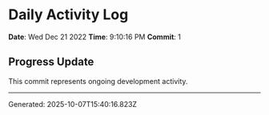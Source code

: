 # Daily Activity Log

**Date**: Wed Dec 21 2022
**Time**: 9:10:16 PM
**Commit**: 1

## Progress Update

This commit represents ongoing development activity.

---
Generated: 2025-10-07T15:40:16.823Z
